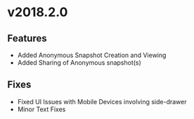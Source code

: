 # v2018.2.0

## Features
- Added Anonymous Snapshot Creation and Viewing
- Added Sharing of Anonymous snapshot(s)

## Fixes
- Fixed UI Issues with Mobile Devices involving side-drawer
- Minor Text Fixes
